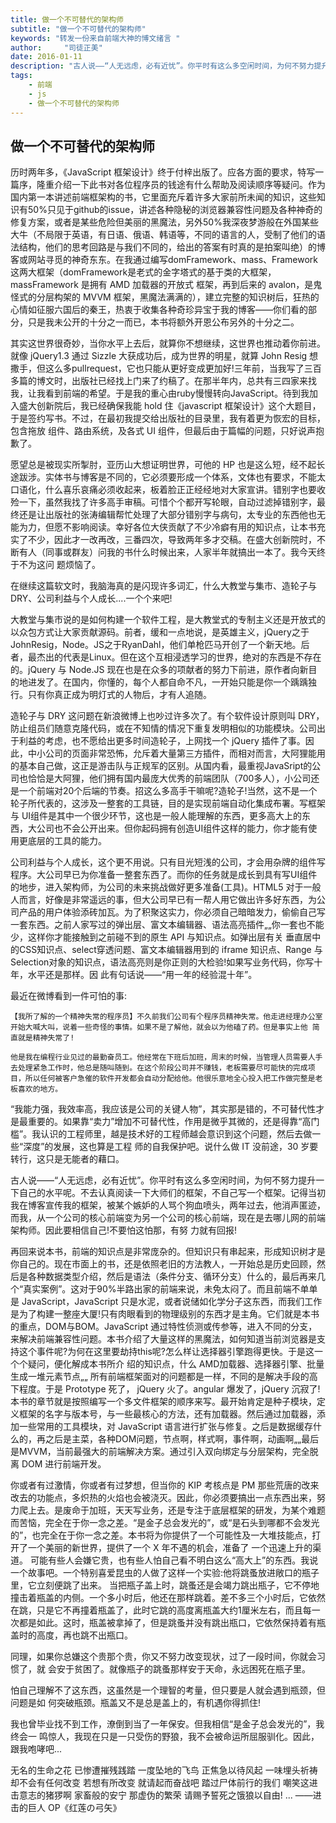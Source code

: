 ```yaml
---
title: 做一个不可替代的架构师
subtitle: "做一个不可替代的架构师"
keywords: "转发一份来自前端大神的博文绪言 "
author:     "司徒正美"
date: 2016-01-11
description: "古人说——“人无远虑，必有近忧”。你平时有这么多空闲时间，为何不努力提升一下自己的水平呢。不去认真阅读一下大师们的框架，不自己写一个框架。记得当初我在博客宣传我的框架，被某个嫉妒的人骂个狗血喷头，两年过去，他消声匿迹，而我，从一个公司的核心前端变为另一个公司的核心前端，现在是去哪儿网的前端架构师。因此要相信自己!不要怕这怕那，有努 力就有回报!"
tags:
	- 前端
	- js
	- 做一个不可替代的架构师
---
```


##  做一个不可替代的架构师

历时两年多，《JavaScript 框架设计》终于付梓出版了。应各方面的要求，特写一篇序，隆重介绍一下此书对各位程序员的钱途有什么帮助及阅读顺序等疑问。作为国内第一本讲述前端框架构的书，它里面充斥着许多大家前所未闻的知识，这些知识有50%只见于github的issue，讲述各种隐秘的浏览器兼容性问题及各种神奇的修复方案，或者是某些危险但美丽的黑魔法，另外50%我深夜梦游般在外国某些大牛（不局限于英语，有日语、俄语、韩语等，不同的语言的人，受制了他们的语法结构，他们的思考回路是与我们不同的，给出的答案有时真的是拍案叫绝）的博客或网站寻觅的神奇东东。在我通过编写domFramework、mass、Framework这两大框架（domFramework是老式的金字塔式的基于类的大框架，massFramework 是拥有 AMD 加载器的开放式 框架，再到后来的 avalon，是鬼怪式的分层构架的 MVVM 框架，黑魔法满满的），建立完整的知识树后，狂热的心情如征服六国后的秦王，热衷于收集各种奇珍异宝于我的博客——你们看的部分，只是我未公开的十分之一而已，本书将额外开恩公布另外的十分之二。

其实这世界很奇妙，当你水平上去后，就算你不想继续，这世界也推动着你前进。就像 jQuery1.3 通过 Sizzle 大获成功后，成为世界的明星，就算 John Resig 想撒手，但这么多pullrequest，它也只能从更好变成更加好!三年前，当我写了三百多篇的博文时，出版社已经找上门来了约稿了。在那半年内，总共有三四家来找我，让我看到前端的希望。于是我的重心由ruby慢慢转向JavaScript。待到我加入盛大创新院后，我已经确保我能 hold 住《javascript 框架设计》这个大题目，于是签约写书。不过，在最初我提交给出版社的目录里，我有着更为恢宏的目标，包含拖放 组件、路由系统，及各式 UI 组件，但最后由于篇幅的问题，只好说声抱歉了。

愿望总是被现实所掣肘，亚历山大想证明世界，可他的 HP 也是这么短，经不起长途跋涉。实体书与博客是不同的，它必须要形成一个体系，文体也有要求，不能太口语化，什么喜乐哀痛必须收起来，板着脸正正经经地对大家宣讲。错别字也要收殓一下，虽然我找了许多高手审稿。可惜个个都开写轮眼，自动过滤掉错别字，最终还是让出版社的张涛编辑帮忙处理了大部分错别字与病句，太专业的东西他也无能为力，但愿不影响阅读。幸好各位大侠贡献了不少冷癖有用的知识点，让本书充实了不少，因此才一改再改，三番四次，导致两年多才交稿。在盛大创新院时，不断有人（同事或群友）问我的书什么时候出来，人家半年就搞出一本了。我今天终于不为这问 题烦恼了。

在继续这篇软文时，我脑海真的是闪现许多词汇，什么大教堂与集市、造轮子与DRY、公司利益与个人成长....一个个来吧!

大教堂与集市说的是如何构建一个软件工程，是大教堂式的专制主义还是开放式的以众包方式让大家贡献源码。前者，缓和一点地说，是英雄主义，jQuery之于JohnResig，Node。JS之于RyanDahl，他们单枪匹马开创了一个新天地。后者，最杰出的代表是Linux。但在这个互相浸透学习的世界，绝对的东西是不存在的。jQuery 与 Node.JS 现在也是在众多的项献者的努力下前进，原作者向新目的地进发了。在国内，你懂的，每个人都自命不凡，一开始只能是你一个踽踽独行。只有你真正成为明灯式的人物后，才有人追随。

造轮子与 DRY 这问题在新浪微博上也吵过许多次了。有个软件设计原则叫 DRY，防止组员们随意克隆代码，或在不知情的情况下重复发明相似的功能模块。公司出于利益的考虑，也不愿给出更多时间造轮子，上网找一个 jQuery 插件了事。因此，中小公司的页面非常恐怖，允斥着大量第三方插件，而相对而言，大阿狸能用的基本自己做，这正是游击队与正规军的区别。从国内看，最重视JavaSript的公司也恰恰是大阿狸，他们拥有国内最庞大优秀的前端团队（700多人），小公司还是一个前端对20个后端的节奏。招这么多高手干嘛呢?造轮子!当然，这不是一个轮子所代表的，这涉及一整套的工具链，目的是实现前端自动化集成布署。写框架与 UI组件是其中一个很少环节，这也是一般人能理解的东西，更多高大上的东西，大公司也不会公开出来。但你起码拥有创造UI组件这样的能力，你才能有使用更底层的工具的能力。

公司利益与个人成长，这个更不用说。只有目光短浅的公司，才会用杂牌的组件写程序。大公司早已为你准备一整套东西了。而你的任务就是成长到具有写UI组件的地步，进入架构师，为公司的未来挑战做好更多准备(工具)。HTML5 对于一般人而言，好像是非常遥远的事，但大公司早已有一帮人用它做出许多好东西，为公司产品的用户体验添砖加瓦。为了积聚这实力，你必须自己暗暗发力，偷偷自己写一套东西。之前人家写过的弹出层、富文本编辑器、语法高亮插件„„你一套也不能少，这样你才能接触到之前碰不到的原生 API 与知识点。如弹出层有关 垂直居中的CSS知识点、select穿透问题、富文本编辑器用到的 iframe 知识点、Range 与 Selection对象的知识点，语法高亮则是你正则的大检验!如果写业务代码，你写十年，水平还是那样。因 此有句话说——“用一年的经验混十年”。

最近在微博看到一件可怕的事:

```
【我所了解的一个精神失常的程序员】不久前我们公司有个程序员精神失常。他走进经理办公室开始大喊大叫，说着一些奇怪的事情。如果不是了解他，就会以为他磕了药。但是事实上他 简直就是精神失常了!

他是我在编程行业见过的最勤奋员工。他经常在下班后加班，周末的时候，当管理人员需要人手去处理紧急工作时，他总是随叫随到。在这个阶段公司并不赚钱，老板需要尽可能快的完成项目，所以任何被客户急催的软件开发都会自动分配给他。他很乐意地全心投入把工作做完整是老板喜欢的地方。
```

“我能力强，我效率高，我应该是公司的关键人物”，其实那是错的，不可替代性才是最重要的。如果靠“卖力”增加不可替代性，作用是微乎其微的，还是得靠“高门槛”。我认识的工程师里，越是技术好的工程师越会意识到这个问题，然后去做一些“深度”的发展，这也算是工程 师的自我保护吧。说什么做 IT 没前途，30 岁要转行，这只是无能者的藉口。

古人说——“人无远虑，必有近忧”。你平时有这么多空闲时间，为何不努力提升一下自己的水平呢。不去认真阅读一下大师们的框架，不自己写一个框架。记得当初我在博客宣传我的框架，被某个嫉妒的人骂个狗血喷头，两年过去，他消声匿迹，而我，从一个公司的核心前端变为另一个公司的核心前端，现在是去哪儿网的前端架构师。因此要相信自己!不要怕这怕那，有努 力就有回报!

再回来说本书，前端的知识点是非常庞杂的。但知识只有串起来，形成知识树才是你自己的。现在市面上的书，还是依照老旧的方法教人，一开始总是历史回顾，然后是各种数据类型介绍，然后是语法（条件分支、循环分支）什么的，最后再来几个“真实案例”。这对于90%半路出家的前端来说，未免太闷了。而且前端不单单是 JavaScript，JavaScript 只是水泥，或者说储如化学分子这东西，而我们工作是为了构建一整座大厦!只有肉眼看到的物理级别的东西才是主角。它们就是本书的重点，DOM与BOM。JavaScript 通过特性侦测或传参等，进入不同的分支，来解决前端兼容性问题。本书介绍了大量这样的黑魔法，如何知道当前浏览器是支持这个事件呢?为何在这里要劫持this呢?怎么样让选择器引擎跑得更快。于是这一个个疑问，便化解成本书所介 绍的知识点，什么 AMD加载器、选择器引擎、批量生成一堆元素节点„„
所有前端框架面对的问题都是一样，不同的是解决手段的高下程度。于是 Prototype 死了， jQuery 火了。angular 爆发了，jQuery 沉寂了!本书的章节就是按照编写一个多文件框架的顺序来写。最开始肯定是种子模块，定义框架的名字与版本号，与一些最核心的方法，还有加载器。然后通过加载器，添加一些常用的工具模块，对 JavaScript 语言进行扩张与修复。之后是数据缓存什么的，再之后是主菜，各种DOM问题，节点啊，样式啊，事件啊，动画啊„„最后是MVVM，当前最强大的前端解决方案。通过引入双向绑定与分层架构，完全脱离 DOM 进行前端开发。

你或者有过激情，你或者有过梦想，但当你的 KIP 考核点是 PM 那些荒唐的改来改去的功能点，多炽热的火焰也会被浇灭。因此，你必须要搞出一点东西出来，努力爬上去。是废命于加班，天天写业务，还是专注于底层框架的研发，为某个难题而苦恼，完全在于你一念之差。“是金子总会发光的”，或“是石头到哪都不会发光的”，也完全在于你一念之差。本书将为你提供了一个可能性及一大堆技能点，打开了一个美丽的新世界，提供了一个 X 年不遇的机会，准备了 一个迅速上升的渠道。
可能有些人会嫌它贵，也有些人怕自己看不明白这么“高大上”的东西。我说一个故事吧。一个特别喜爱昆虫的人做了这样一个实验:他将跳蚤放进敞口的瓶子里，它立刻便跳了出来。
当把瓶子盖上时，跳蚤还是会竭力跳出瓶子，它不停地撞击着瓶盖的内侧。一个多小时后，他还在那样跳着。差不多三个小时后，它依然在跳，只是它不再撞着瓶盖了，此时它跳的高度离瓶盖大约1厘米左右，而且每一次都是如此。这时，瓶盖被拿掉了，但是跳蚤并没有跳出瓶口，它依然保持着有瓶盖时的高度，再也跳不出瓶口。

同理，如果你总嫌这个贵那个贵，你又不努力改变现状，过了一段时间，你就会习惯了，就 会安于贫困了。就像瓶子的跳蚤那样安于天命，永远困死在瓶子里。

怕自己理解不了这东西，这虽然是一个理智的考量，但只要是人就会遇到瓶颈，但问题是如 何突破瓶颈。瓶盖又不是总是盖上的，有机遇你得抓住!

我也曾毕业找不到工作，潦倒到当了一年保安。但我相信“是金子总会发光的”，我终会一 鸣惊人，我现在只是一只受伤的野狼，我不会被命运所屈服驯化。因此，跟我咆哮吧...

无名的生命之花 
已惨遭摧残践踏 
一度坠地的飞鸟 
正焦急以待风起 
一味埋头祈祷
却不会有任何改变 
若想有所改变 
就请起而奋战吧 
踏过尸体前行的我们 
嘲笑这进击意志的猪猡啊 
家畜般的安宁 
那虚伪的繁荣 
请赐予誓死之饿狼以自由!
...
——进击的巨人 OP《红莲の弓矢》
